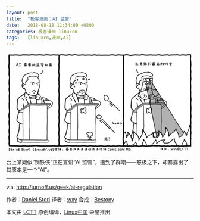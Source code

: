 ```yaml
---
layout: post
title:	"极客漫画：AI 监管"
date:	2018-08-18 11:34:00 +0800 
categories:	极客漫画 linuxcn 
tags:	[linuxcn,漫画,AI]
---
```



![](/Asserts/Images/album/201808/18/153221lbm9awqy88qj6yw2.png)


台上某疑似“钢铁侠”正在宣讲“AI 监管”，遭到了群嘲——怒极之下，却暴露出了其原本是一个“AI”。




---


via: <http://turnoff.us/geek/ai-regulation>


作者：[Daniel Stori](http://turnoff.us/about/) 译者：[wxy](https://github.com/wxy) 合成：[Bestony](https://github.com/Bestony)


本文由 [LCTT](https://github.com/LCTT/TranslateProject) 原创编译，[Linux中国](https://linux.cn/) 荣誉推出
